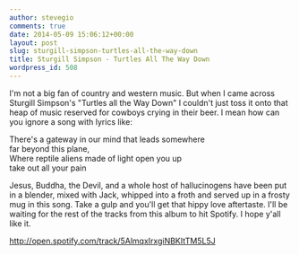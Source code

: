 ```yaml
---
author: stevegio
comments: true
date: 2014-05-09 15:06:12+00:00
layout: post
slug: sturgill-simpson-turtles-all-the-way-down
title: Sturgill Simpson - Turtles All The Way Down
wordpress_id: 508
---
```


I'm not a big fan of country and western music. But when I came across Sturgill Simpson's "Turtles all the Way Down" I couldn't just toss it onto that heap of music reserved for cowboys crying in their beer. I mean how can you ignore a song with lyrics like:

There's a gateway in our mind that leads somewhere   
far beyond this plane,  
Where reptile aliens made of light open you up  
take out all your pain



Jesus, Buddha, the Devil, and a whole host of hallucinogens have been put in a blender, mixed with Jack, whipped into a froth and served up in a frosty mug in this song. Take a gulp and you'll get that hippy love aftertaste. I'll be waiting for the rest of the tracks from this album to hit Spotify. I hope y'all like it.

http://open.spotify.com/track/5AlmqxIrxgiNBKItTM5L5J



 
